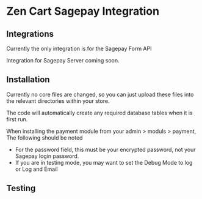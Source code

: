 # Zen Cart Sagepay Integration

## Integrations

Currently the only integration is for the Sagepay Form API

Integration for Sagepay Server coming soon.


## Installation

Currently no core files are changed, so you can just upload these files into the relevant directories within your store.

The code will automatically create any required database tables when it is first run.

When installing the payment module from your admin > moduls > payment, 
The following should be noted

* For the password field, this must be your encrypted password, not your Sagepay login password.
* If you are in testing mode, you may want to set the Debug Mode to log or Log and Email


## Testing

